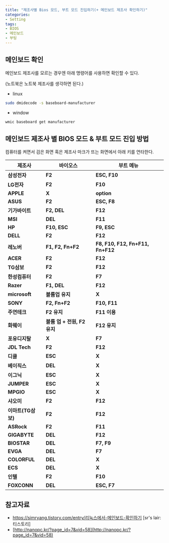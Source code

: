 ```yaml
---
title: "제조사별 Bios 모드, 부트 모드 진입하기(+ 메인보드 제조사 확인하기)"
categories:
- Setting
tags:
- BIOS
- 메인보드
- 부팅
---
```


## 메인보드 확인

메인보드 제조사를 모르는 경우엔 아래 명령어를 사용하면 확인할 수 있다.

(노트북은 노트북 제조사를 생각하면 된다.)

- linux

```bash
sudo dmidecode -s baseboard-manufacturer
```

- window

```bash
wmic baseboard get manufacturer
```

## 메인보드 제조사 별 BIOS 모드 & 부트 모드 진입 방법

컴퓨터를 켜면서 검은 화면 혹은 제조사 마크가 뜨는 화면에서 아래 키를 연타한다.

| **제조사** | **바이오스** | **부트 메뉴** |
| --- | --- | --- |
| **삼성전자** | **F2** | **ESC, F10** |
| **LG전자** | **F2** | **F10** |
| **APPLE** | **X** | **option** |
| **ASUS** | **F2** | **ESC, F8** |
| **기가바이트** | **F2, DEL** | **F12** |
| **MSI** | **DEL** | **F11** |
| **HP** | **F10, ESC** | **F9, ESC** |
| **DELL** | **F2** | **F12** |
| **레노버** | **F1, F2, Fn+F2** | **F8, F10, F12, Fn+F11, Fn+F12** |
| **ACER** | **F2** | **F12** |
| **TG삼보** | **F2** | **F12** |
| **한성컴퓨터** | **F2** | **F7** |
| **Razer** | **F1, DEL** | **F12** |
| **microsoft** | **볼륨업 유지** | **X** |
| **SONY** | **F2, Fn+F2** | **F10, F11** |
| **주연테크** | **F2 유지** | **F11 이용** |
| **화웨이** | **볼륨 업 + 전원, F2 유지** | **F12 유지** |
| **포유디지탈** | **X** | **F7** |
| **JDL Tech** | **F2** | **F12** |
| **디클** | **ESC** | **X** |
| **베이직스** | **DEL** | **X** |
| **이그닉** | **ESC** | **X** |
| **JUMPER** | **ESC** | **X** |
| **MPGIO** | **ESC** | **X** |
| **샤오미** | **F2** | **F12** |
| **이마트(TG삼보)** | **F2** | **F12** |
| **ASRock** | **F2** | **F11** |
| **GIGABYTE** | **DEL** | **F12** |
| **BIOSTAR** | **DEL** | **F7, F9** |
| **EVGA** | **DEL** | **F7** |
| **COLORFUL** | **DEL** | **X** |
| **ECS** | **DEL** | **X** |
| **인텔** | **F2** | **F10** |
| **FOXCONN** | **DEL** | **ESC, F7** |

## 참고자료

- https://simryang.tistory.com/entry/리눅스에서-메인보드-확인하기 [sr's lair:티스토리]
- [http://nanopc.kr/?page_id=7&vid=58](http://nanopc.kr/?page_id=7&vid=58)